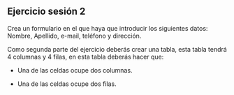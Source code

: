 ## Ejercicio sesión 2

Crea un formulario en el que haya que introducir los siguientes datos: Nombre, Apellido, e-mail, teléfono y dirección.

Como segunda parte del ejercicio deberás crear una tabla, esta tabla tendrá 4 columnas y 4 filas, en esta tabla deberás hacer que:

* Una de las celdas ocupe dos columnas.

* Una de las celdas ocupe dos filas.